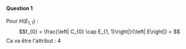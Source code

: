 #### Question 1
Pour $H(E_{1, 1})$ : 
$$f_{0} = \frac{\left| C_{0} \cap E_{1, 1}\right|}{\left| E\right|} = $$
Ca va être l'attribut : $4$
